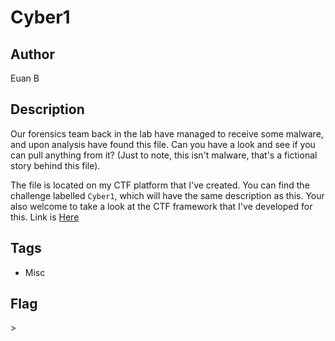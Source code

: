 # Cyber1

## Author
Euan B

## Description
Our forensics team back in the lab have managed to receive some malware, and upon analysis have found this file. Can you have a look and see if you can pull anything from it? (Just to note, this isn't malware, that's a fictional story behind this file).

The file is located on my CTF platform that I've created. You can find the challenge labelled `Cyber1`, which will have the same description as this.
Your also welcome to take a look at the CTF framework that I've developed for this. Link is [Here]()

## Tags
- Misc

## Flag
\>

